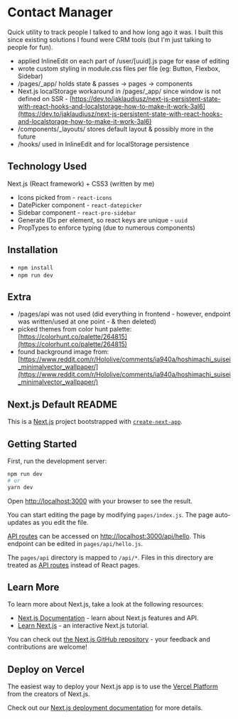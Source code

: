 # Contact Manager
Quick utility to track people I talked to and how long ago it was. I built this since existing solutions I found were CRM tools (but I'm just talking to people for fun).
- applied InlineEdit on each part of /user/\[uuid\].js page for ease of editing
- wrote custom styling in module.css files per file (eg: Button, Flexbox, Sidebar)
- /pages/_app/ holds state & passes -> pages -> components
- Next.js localStorage workaround in /pages/_app/ since window is not defined on SSR - [https://dev.to/jaklaudiusz/next-js-persistent-state-with-react-hooks-and-localstorage-how-to-make-it-work-3al6](https://dev.to/jaklaudiusz/next-js-persistent-state-with-react-hooks-and-localstorage-how-to-make-it-work-3al6)
- /components/_layouts/ stores default layout & possibly more in the future
- /hooks/ used in InlineEdit and for localStorage persistence

## Technology Used
Next.js (React framework) + CSS3 (written by me)
- Icons picked from - `react-icons`
- DatePicker component -  `react-datepicker`
- Sidebar component - `react-pro-sidebar`
- Generate IDs per element, so react keys are unique - `uuid`
- PropTypes to enforce typing (due to numerous components)

## Installation
- `npm install`
- `npm run dev`

## Extra
- /pages/api was not used (did everything in frontend - however, endpoint was written/used at one point - & then deleted)
- picked themes from color hunt palette: [https://colorhunt.co/palette/264815](https://colorhunt.co/palette/264815)
- found background image from: [https://www.reddit.com/r/Hololive/comments/ia940a/hoshimachi_suisei_minimalvector_wallpaper/](https://www.reddit.com/r/Hololive/comments/ia940a/hoshimachi_suisei_minimalvector_wallpaper/)

## Next.js Default README
This is a [Next.js](https://nextjs.org/) project bootstrapped with [`create-next-app`](https://github.com/vercel/next.js/tree/canary/packages/create-next-app).

## Getting Started

First, run the development server:

```bash
npm run dev
# or
yarn dev
```

Open [http://localhost:3000](http://localhost:3000) with your browser to see the result.

You can start editing the page by modifying `pages/index.js`. The page auto-updates as you edit the file.

[API routes](https://nextjs.org/docs/api-routes/introduction) can be accessed on [http://localhost:3000/api/hello](http://localhost:3000/api/hello). This endpoint can be edited in `pages/api/hello.js`.

The `pages/api` directory is mapped to `/api/*`. Files in this directory are treated as [API routes](https://nextjs.org/docs/api-routes/introduction) instead of React pages.

## Learn More

To learn more about Next.js, take a look at the following resources:

- [Next.js Documentation](https://nextjs.org/docs) - learn about Next.js features and API.
- [Learn Next.js](https://nextjs.org/learn) - an interactive Next.js tutorial.

You can check out [the Next.js GitHub repository](https://github.com/vercel/next.js/) - your feedback and contributions are welcome!

## Deploy on Vercel

The easiest way to deploy your Next.js app is to use the [Vercel Platform](https://vercel.com/new?utm_medium=default-template&filter=next.js&utm_source=create-next-app&utm_campaign=create-next-app-readme) from the creators of Next.js.

Check out our [Next.js deployment documentation](https://nextjs.org/docs/deployment) for more details.
